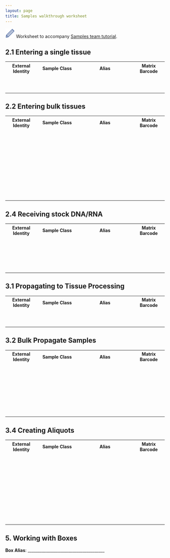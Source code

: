```yaml
---
layout: page
title: Samples walkthrough worksheet
---
```


<img src="pics/blue_pencil.png"> Worksheet to accompany [Samples team tutorial](2-0-samples).

## 2.1 Entering a single tissue

<table>
<tr><th>External Identity</th><th>Sample Class</th><th>Alias</th><th>Matrix Barcode</th></tr>
<tr><td width="20%"></td><td width="25%"></td><td width="35%"></td><td width="20%">&nbsp;<br>&nbsp;<br>&nbsp;</td></tr>
</table>


## 2.2 Entering bulk tissues

<table>
<tr><th>External Identity</th><th>Sample Class</th><th>Alias</th><th>Matrix Barcode</th></tr>
<tr><td width="20%"></td><td width="25%"></td><td width="35%"></td><td width="20%">&nbsp;<br>&nbsp;<br>&nbsp;</td></tr>
<tr><td></td><td></td><td></td><td>&nbsp;<br>&nbsp;<br>&nbsp;</td></tr>
<tr><td></td><td></td><td></td><td>&nbsp;<br>&nbsp;<br>&nbsp;</td></tr>
<tr><td></td><td></td><td></td><td>&nbsp;<br>&nbsp;<br>&nbsp;</td></tr>

</table>


## 2.4 Receiving stock DNA/RNA

<table>
<tr><th>External Identity</th><th>Sample Class</th><th>Alias</th><th>Matrix Barcode</th></tr>
<tr><td width="20%"></td><td width="25%"></td><td width="35%"></td><td width="20%">&nbsp;<br>&nbsp;<br>&nbsp;</td></tr>
<tr><td></td><td></td><td></td><td>&nbsp;<br>&nbsp;<br>&nbsp;</td></tr>
</table>


## 3.1 Propagating to Tissue Processing

<table>
<tr><th>External Identity</th><th>Sample Class</th><th>Alias</th><th>Matrix Barcode</th></tr>
<tr><td width="20%"></td><td width="25%"></td><td width="35%"></td><td width="20%">&nbsp;<br>&nbsp;<br>&nbsp;</td></tr>
</table>


## 3.2 Bulk Propagate Samples

<table>
<tr><th>External Identity</th><th>Sample Class</th><th>Alias</th><th>Matrix Barcode</th></tr>
<tr><td width="20%"></td><td width="25%"></td><td width="35%"></td><td width="20%">&nbsp;<br>&nbsp;<br>&nbsp;</td></tr>
<tr><td></td><td></td><td></td><td>&nbsp;<br>&nbsp;<br>&nbsp;</td></tr>
<tr><td></td><td></td><td></td><td>&nbsp;<br>&nbsp;<br>&nbsp;</td></tr>
</table>


## 3.4 Creating Aliquots

<table>
<tr><th>External Identity</th><th>Sample Class</th><th>Alias</th><th>Matrix Barcode</th></tr>
<tr><td width="20%"></td><td width="25%"></td><td width="35%"></td><td width="20%">&nbsp;<br>&nbsp;<br>&nbsp;</td></tr>
<tr><td></td><td></td><td></td><td>&nbsp;<br>&nbsp;<br>&nbsp;</td></tr>
<tr><td></td><td></td><td></td><td>&nbsp;<br>&nbsp;<br>&nbsp;</td></tr>
<tr><td></td><td></td><td></td><td>&nbsp;<br>&nbsp;<br>&nbsp;</td></tr>
</table>

## 5. Working with Boxes

**Box Alias**: ______________________________________
